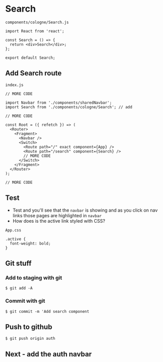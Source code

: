 # Search
`components/cologne/Search.js`

```
import React from 'react';

const Search = () => {
  return <div>Search</div>;
};

export default Search;
```

## Add Search route
`index.js`

```
// MORE CODE

import Navbar from './components/sharedNavbar';
import Search from './components/cologne/Search'; // add

// MORE CODE

const Root = ({ refetch }) => (
  <Router>
    <Fragment>
      <Navbar />
      <Switch>
        <Route path="/" exact component={App} />
        <Route path="/search" component={Search} />
        // MORE CODE
      </Switch>
    </Fragment>
  </Router>
);

// MORE CODE
```

## Test
* Test and you'll see that the `navbar` is showing and as you click on nav links those pages are highlighted in `navbar`
* How does is the active link styled with CSS?

`App.css`

```
.active {
  font-weight: bold;
}
```

## Git stuff

### Add to staging with git
`$ git add -A`

### Commit with git
`$ git commit -m 'Add search component`

## Push to github
`$ git push origin auth` 
## Next - add the auth navbar
